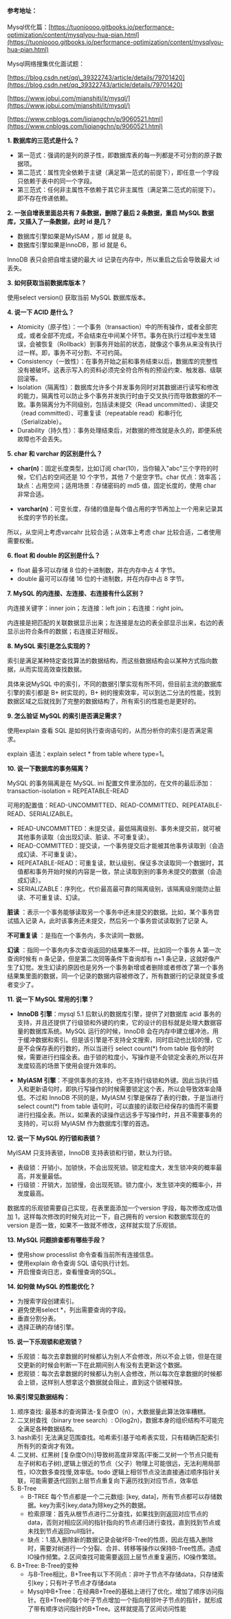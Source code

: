 #### 参考地址：

Mysql优化篇：[https://tuonioooo.gitbooks.io/performance-optimization/content/mysqlyou-hua-pian.html](https://tuonioooo.gitbooks.io/performance-optimization/content/mysqlyou-hua-pian.html)

Mysql网络搜集优化面试题：

[https://blog.csdn.net/qq\_39322743/article/details/79701420](https://blog.csdn.net/qq_39322743/article/details/79701420)

[https://www.jobui.com/mianshiti/it/mysql/](https://www.jobui.com/mianshiti/it/mysql/)

[https://www.cnblogs.com/liqiangchn/p/9060521.html](https://www.cnblogs.com/liqiangchn/p/9060521.html)

**1. 数据库的三范式是什么？**

* 第一范式：强调的是列的原子性，即数据库表的每一列都是不可分割的原子数据项。
* 第二范式：属性完全依赖于主键（满足第一范式的前提下），即任意一个字段只依赖于表中的同一个字段。
* 第三范式：任何非主属性不依赖于其它非主属性（满足第二范式的前提下）。即不存在传递依赖。

**2. 一张自增表里面总共有 7 条数据，删除了最后 2 条数据，重启 MySQL 数据库，又插入了一条数据，此时 id 是几？**

* 数据库引擎如果是MyISAM ，那 id 就是 8。
* 数据库引擎如果是InnoDB，那 id 就是 6。

InnoDB 表只会把自增主键的最大 id 记录在内存中，所以重启之后会导致最大 id 丢失。

**3. 如何获取当前数据库版本？**

使用select version\(\) 获取当前 MySQL 数据库版本。

**4. 说一下 ACID 是什么？**

* Atomicity（原子性）：一个事务（transaction）中的所有操作，或者全部完成，或者全部不完成，不会结束在中间某个环节。事务在执行过程中发生错误，会被恢复（Rollback）到事务开始前的状态，就像这个事务从来没有执行过一样。即，事务不可分割、不可约简。
* Consistency（一致性）：在事务开始之前和事务结束以后，数据库的完整性没有被破坏。这表示写入的资料必须完全符合所有的预设约束、触发器、级联回滚等。
* Isolation（隔离性）：数据库允许多个并发事务同时对其数据进行读写和修改的能力，隔离性可以防止多个事务并发执行时由于交叉执行而导致数据的不一致。事务隔离分为不同级别，包括读未提交（Read uncommitted）、读提交（read committed）、可重复读（repeatable read）和串行化（Serializable）。
* Durability（持久性）：事务处理结束后，对数据的修改就是永久的，即便系统故障也不会丢失。

**5. char 和 varchar 的区别是什么？**

* **char\(n\)**：固定长度类型，比如订阅 char\(10\)，当你输入"abc"三个字符的时候，它们占的空间还是 10 个字节，其他 7 个是空字节。char 优点：效率高；缺点：占用空间；适用场景：存储密码的 md5 值，固定长度的，使用 char 非常合适。

* **varchar\(n\)**：可变长度，存储的值是每个值占用的字节再加上一个用来记录其长度的字节的长度。

所以，从空间上考虑varcahr 比较合适；从效率上考虑 char 比较合适，二者使用需要权衡。

**6. float 和 double 的区别是什么？**

* float 最多可以存储 8 位的十进制数，并在内存中占 4 字节。
* double 最可可以存储 16 位的十进制数，并在内存中占 8 字节。

**7. MySQL 的内连接、左连接、右连接有什么区别？**

内连接关键字：inner join；左连接：left join；右连接：right join。

内连接是把匹配的关联数据显示出来；左连接是左边的表全部显示出来，右边的表显示出符合条件的数据；右连接正好相反。

**8. MySQL 索引是怎么实现的？**

索引是满足某种特定查找算法的数据结构，而这些数据结构会以某种方式指向数据，从而实现高效查找数据。

具体来说MySQL 中的索引，不同的数据引擎实现有所不同，但目前主流的数据库引擎的索引都是 B+ 树实现的，B+ 树的搜索效率，可以到达二分法的性能，找到数据区域之后就找到了完整的数据结构了，所有索引的性能也是更好的。

**9. 怎么验证 MySQL 的索引是否满足需求？**

使用explain 查看 SQL 是如何执行查询语句的，从而分析你的索引是否满足需求。

explain 语法：explain select \* from table where type=1。

**10. 说一下数据库的事务隔离？**

MySQL 的事务隔离是在 MySQL. ini 配置文件里添加的，在文件的最后添加：transaction-isolation = REPEATABLE-READ

可用的配置值：READ-UNCOMMITTED、READ-COMMITTED、REPEATABLE-READ、SERIALIZABLE。

* READ-UNCOMMITTED：未提交读，最低隔离级别、事务未提交前，就可被其他事务读取（会出现幻读、脏读、不可重复读）。
* READ-COMMITTED：提交读，一个事务提交后才能被其他事务读取到（会造成幻读、不可重复读）。
* REPEATABLE-READ：可重复读，默认级别，保证多次读取同一个数据时，其值都和事务开始时候的内容是一致，禁止读取到别的事务未提交的数据（会造成幻读）。
* SERIALIZABLE：序列化，代价最高最可靠的隔离级别，该隔离级别能防止脏读、不可重复读、幻读。

**脏读** ：表示一个事务能够读取另一个事务中还未提交的数据。比如，某个事务尝试插入记录 A，此时该事务还未提交，然后另一个事务尝试读取到了记录 A。

**不可重复读** ：是指在一个事务内，多次读同一数据。

**幻读** ：指同一个事务内多次查询返回的结果集不一样。比如同一个事务 A 第一次查询时候有 n 条记录，但是第二次同等条件下查询却有 n+1 条记录，这就好像产生了幻觉。发生幻读的原因也是另外一个事务新增或者删除或者修改了第一个事务结果集里面的数据，同一个记录的数据内容被修改了，所有数据行的记录就变多或者变少了。

**11. 说一下 MySQL 常用的引擎？**

* **InnoDB 引擎**：mysql 5.1 后默认的数据库引擎，提供了对数据库 acid 事务的支持，并且还提供了行级锁和外键的约束，它的设计的目标就是处理大数据容量的数据库系统。MySQL 运行的时候，InnoDB 会在内存中建立缓冲池，用于缓冲数据和索引。但是该引擎是不支持全文搜索，同时启动也比较的慢，它是不会保存表的行数的，所以当进行 select count\(\*\) from table 指令的时候，需要进行扫描全表。由于锁的粒度小，写操作是不会锁定全表的,所以在并发度较高的场景下使用会提升效率的。

* **MyIASM 引擎**：不提供事务的支持，也不支持行级锁和外键。因此当执行插入和更新语句时，即执行写操作的时候需要锁定这个表，所以会导致效率会降低。不过和 InnoDB 不同的是，MyIASM 引擎是保存了表的行数，于是当进行 select count\(\*\) from table 语句时，可以直接的读取已经保存的值而不需要进行扫描全表。所以，如果表的读操作远远多于写操作时，并且不需要事务的支持的，可以将 MyIASM 作为数据库引擎的首选。

**12. 说一下 MySQL 的行锁和表锁？**

MyISAM 只支持表锁，InnoDB 支持表锁和行锁，默认为行锁。

* 表级锁：开销小，加锁快，不会出现死锁。锁定粒度大，发生锁冲突的概率最高，并发量最低。
* 行级锁：开销大，加锁慢，会出现死锁。锁力度小，发生锁冲突的概率小，并发度最高。

数据库的乐观锁需要自己实现，在表里面添加一个version 字段，每次修改成功值加 1，这样每次修改的时候先对比一下，自己拥有的 version 和数据库现在的 version 是否一致，如果不一致就不修改，这样就实现了乐观锁。

**13. MySQL 问题排查都有哪些手段？**

* 使用show processlist 命令查看当前所有连接信息。
* 使用explain 命令查询 SQL 语句执行计划。
* 开启慢查询日志，查看慢查询的SQL。

**14. 如何做 MySQL 的性能优化？**

* 为搜索字段创建索引。
* 避免使用select \*，列出需要查询的字段。
* 垂直分割分表。
* 选择正确的存储引擎。

**15. 说一下乐观锁和悲观锁？**

* 乐观锁：每次去拿数据的时候都认为别人不会修改，所以不会上锁，但是在提交更新的时候会判断一下在此期间别人有没有去更新这个数据。
* 悲观锁：每次去拿数据的时候都认为别人会修改，所以每次在拿数据的时候都会上锁，这样别人想拿这个数据就会阻止，直到这个锁被释放。

**16.索引常见数据结构：**

1. 顺序查找: 最基本的查询算法-复杂度O（n），大数据量此算法效率糟糕。
2. 二叉树查找（binary tree search）: O\(log2n\)，数据本身的组织结构不可能完全满足各种数据结构。
3. hash索引 无法满足范围查找。哈希索引基于哈希表实现，只有精确匹配索引所有列的查询才有效。
4. 二叉树、红黑树 \[复杂度O\(h\)\]导致树高度非常高\(平衡二叉树一个节点只能有左子树和右子树\),逻辑上很近的节点（父子）物理上可能很远，无法利用局部性，IO次数多查找慢,效率低。todo 逻辑上相邻节点没法直接通过顺序指针关联，可能需要迭代回到上层节点重复向下遍历找到对应节点，效率低
5. B-Tree
   * B-TREE 每个节点都是一个二元数组: \[key, data\]，所有节点都可以存储数据。key为索引key,data为除key之外的数据。
   * 检索原理：首先从根节点进行二分查找，如果找到则返回对应节点的data，否则对相应区间的指针指向的节点递归进行查找，直到找到节点或未找到节点返回null指针。
   * 缺点：1.插入删除新的数据记录会破坏B-Tree的性质，因此在插入删除时，需要对树进行一个分裂、合并、转移等操作以保持B-Tree性质。造成IO操作频繁。2.区间查找可能需要返回上层节点重复遍历，IO操作繁琐。
6. B+Tree: B-Tree的变种
   * 与B-Tree相比，B+Tree有以下不同点：非叶子节点不存储data，只存储索引key；只有叶子节点才存储data
   * Mysql中B+Tree：在经典B+Tree的基础上进行了优化，增加了顺序访问指针。在B+Tree的每个叶子节点增加一个指向相邻叶子节点的指针，就形成了带有顺序访问指针的B+Tree。这样就提高了区间访问性能



